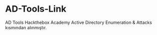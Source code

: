 # AD-Tools-Link
AD Tools
Hackthebox Academy Active Directory Enumeration & Attacks  kısmından alınmıştır.

